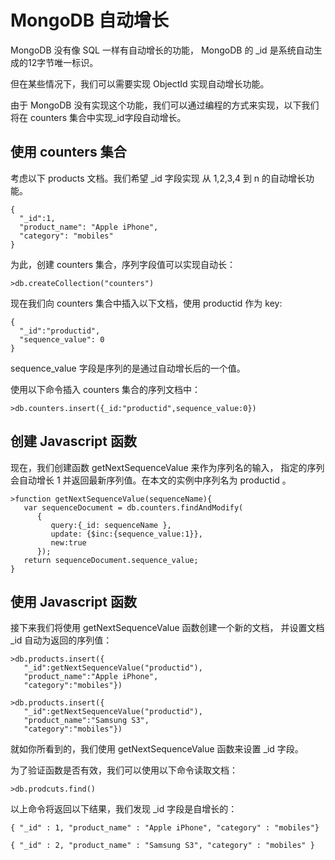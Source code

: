 
# MongoDB 自动增长

MongoDB 没有像 SQL 一样有自动增长的功能， MongoDB 的 _id 是系统自动生成的12字节唯一标识。

但在某些情况下，我们可以需要实现 ObjectId 实现自动增长功能。

由于 MongoDB 没有实现这个功能，我们可以通过编程的方式来实现，以下我们将在 counters 集合中实现_id字段自动增长。

## 使用 counters 集合

考虑以下 products 文档。我们希望 _id 字段实现 从 1,2,3,4 到 n 的自动增长功能。

```
{
  "_id":1,
  "product_name": "Apple iPhone",
  "category": "mobiles"
}

```

为此，创建 counters 集合，序列字段值可以实现自动长：

```
>db.createCollection("counters")

```

现在我们向 counters 集合中插入以下文档，使用 productid 作为 key:

```
{
  "_id":"productid",
  "sequence_value": 0
}

```

sequence_value 字段是序列的是通过自动增长后的一个值。

使用以下命令插入 counters 集合的序列文档中：

```
>db.counters.insert({_id:"productid",sequence_value:0})

```

## 创建 Javascript 函数

现在，我们创建函数 getNextSequenceValue 来作为序列名的输入， 指定的序列会自动增长 1 并返回最新序列值。在本文的实例中序列名为 productid 。

```
>function getNextSequenceValue(sequenceName){
   var sequenceDocument = db.counters.findAndModify(
      {
         query:{_id: sequenceName },
         update: {$inc:{sequence_value:1}},
         new:true
      });
   return sequenceDocument.sequence_value;
}

```

## 使用 Javascript 函数

接下来我们将使用 getNextSequenceValue 函数创建一个新的文档， 并设置文档 _id 自动为返回的序列值：

```
>db.products.insert({
   "_id":getNextSequenceValue("productid"),
   "product_name":"Apple iPhone",
   "category":"mobiles"})

>db.products.insert({
   "_id":getNextSequenceValue("productid"),
   "product_name":"Samsung S3",
   "category":"mobiles"})

```

就如你所看到的，我们使用 getNextSequenceValue 函数来设置 _id 字段。

为了验证函数是否有效，我们可以使用以下命令读取文档：

```
>db.prodcuts.find()

```

以上命令将返回以下结果，我们发现 _id 字段是自增长的：

```
{ "_id" : 1, "product_name" : "Apple iPhone", "category" : "mobiles"}

{ "_id" : 2, "product_name" : "Samsung S3", "category" : "mobiles" }

```

